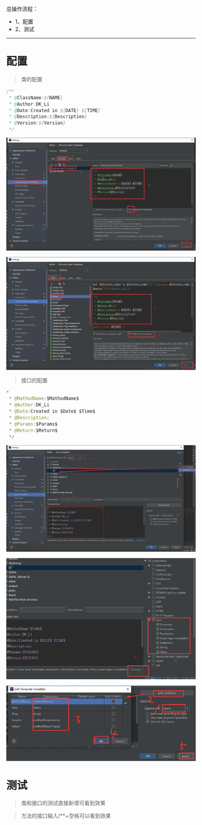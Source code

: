 总操作流程：
- 1、配置
- 2、测试

***

# 配置

>类的配置

```java
/**
 * @ClassName:${NAME}
 * @Author:DK_Li
 * @Date:Created in ${DATE} ${TIME}
 * @Description:${Description}
 * @Version:${Version}
 */
```

![](image/2-1.png)

![](image/2-2.png)

> 接口的配置

```java
*
 * @MathodName:$MathodName$
 * @Author:DK_Li
 * @Date:Created in $Date$ $Time$
 * @Description:
 * @Params:$Params$
 * @Return:$Return$
 */
```

![](image/2-3.png)

![](image/2-4.png)

![](image/2-5.png)

# 测试

>类和接口的测试直接新增可看到效果

>方法的接口输入/**+空格可以看到效果